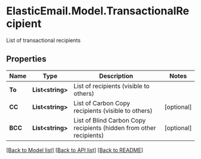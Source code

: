 # ElasticEmail.Model.TransactionalRecipient
List of transactional recipients

## Properties

Name | Type | Description | Notes
------------ | ------------- | ------------- | -------------
**To** | **List&lt;string&gt;** | List of recipients (visible to others) | 
**CC** | **List&lt;string&gt;** | List of Carbon Copy recipients (visible to others) | [optional] 
**BCC** | **List&lt;string&gt;** | List of Blind Carbon Copy recipients (hidden from other recipients) | [optional] 

[[Back to Model list]](../README.md#documentation-for-models) [[Back to API list]](../README.md#documentation-for-api-endpoints) [[Back to README]](../README.md)

